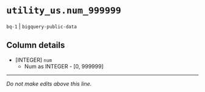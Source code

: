 # `utility_us.num_999999`
`bq-1` | `bigquery-public-data`

## Column details
* [INTEGER]   `num`
  - Num as INTEGER - [0, 999999]

-------------------------------------------------------------------------------
*Do not make edits above this line.*
